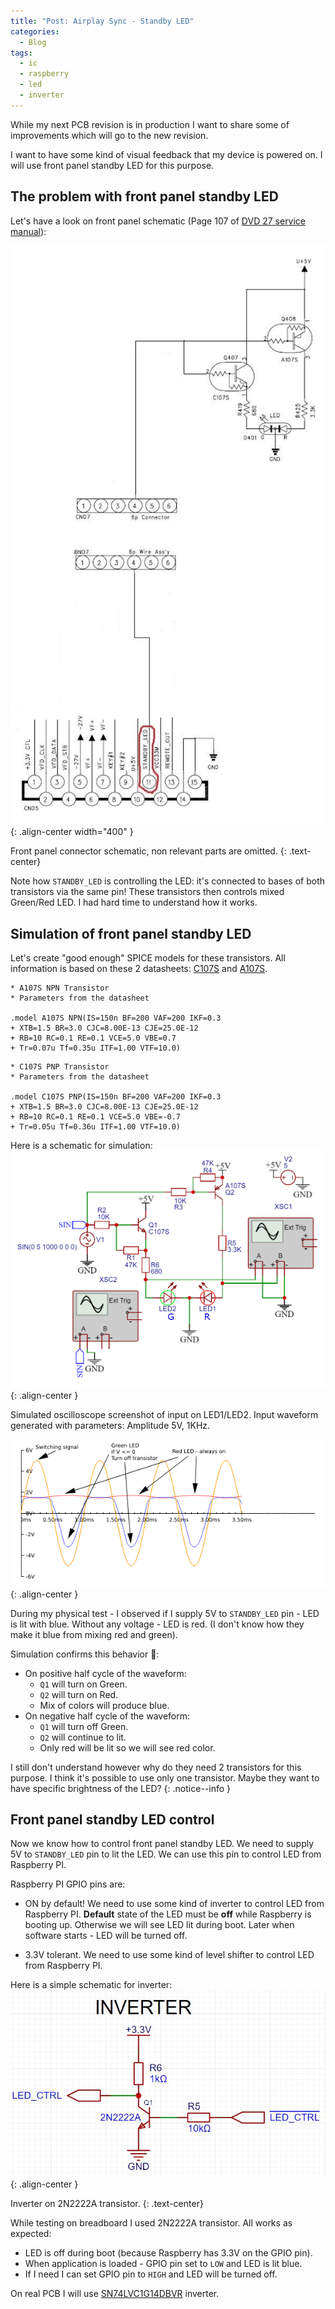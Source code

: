 ```yaml
---
title: "Post: Airplay Sync - Standby LED"
categories:
  - Blog
tags:
  - ic
  - raspberry
  - led
  - inverter
---
```


While my next PCB revision is in production I want to share some of improvements which will go to the new revision.

I want to have some kind of visual feedback that my device is powered on. I will use front panel standby LED for this purpose.

## The problem with front panel standby LED

Let's have a look on front panel schematic (Page 107 of [DVD 27 service manual](/assets/pdfs/dvd_27.pdf)):

![Front panel schematic](/assets/images/12012024-1639-front-led.jpg){: .align-center width="400" }

Front panel connector schematic, non relevant parts are omitted.
{: .text-center}

Note how `STANDBY_LED` is controlling the LED: it's connected to bases of both transistors via the same pin! These transistors then controls mixed Green/Red LED. I had hard time to understand how it works.

## Simulation of front panel standby LED

Let's create "good enough" SPICE models for these transistors. All information is based on these 2 datasheets: [C107S](/assets/pdfs/KRC107S.PDF) and [A107S](/assets/pdfs/KRA107S.PDF).

```text
* A107S NPN Transistor
* Parameters from the datasheet
 
.model A107S NPN(IS=150n BF=200 VAF=200 IKF=0.3
+ XTB=1.5 BR=3.0 CJC=8.00E-13 CJE=25.0E-12
+ RB=10 RC=0.1 RE=0.1 VCE=5.0 VBE=0.7
+ Tr=0.07u Tf=0.35u ITF=1.00 VTF=10.0)
```

```text
* C107S PNP Transistor
* Parameters from the datasheet
 
.model C107S PNP(IS=150n BF=200 VAF=200 IKF=0.3
+ XTB=1.5 BR=3.0 CJC=8.00E-13 CJE=25.0E-12
+ RB=10 RC=0.1 RE=0.1 VCE=5.0 VBE=-0.7
+ Tr=0.05u Tf=0.36u ITF=1.00 VTF=10.0)
```

Here is a schematic for simulation:
![Sim schematic](/assets/images/12012024-2154-simulation.PNG){: .align-center }

Simulated oscilloscope screenshot of input on LED1/LED2. Input waveform generated with parameters: Amplitude 5V, 1KHz.

![Simulation](/assets/images/12012024-2112-front-led.png){: .align-center }

During my physical test - I observed if I supply 5V to `STANDBY_LED` pin - LED is lit with blue. Without any voltage - LED is red. (I don't know how they make it blue from mixing red and green).

Simulation confirms this behavior 🎉:

- On positive half cycle of the waveform:
  - `Q1` will turn on Green.
  - `Q2` will turn on Red.
  - Mix of colors will produce blue.
- On negative half cycle of the waveform:
  - `Q1` will turn off Green.
  - `Q2` will continue to lit.
  - Only red will be lit so we will see red color.

I still don't understand however why do they need 2 transistors for this purpose. I think it's possible to use only one transistor. Maybe they want to have specific brightness of the LED?
{: .notice--info }

## Front panel standby LED control

Now we know how to control front panel standby LED. We need to supply 5V to `STANDBY_LED` pin to lit the LED. We can use this pin to control LED from Raspberry PI.

Raspberry PI GPIO pins are:

- ON by default! We need to use some kind of inverter to control LED from Raspberry PI. **Default** state of the LED must be **off** while Raspberry is booting up. Otherwise we will see LED lit during boot. Later when software starts - LED will be turned off.

- 3.3V tolerant. We need to use some kind of level shifter to control LED from Raspberry PI.

Here is a simple schematic for inverter:
![Inverter schematic](/assets/images/14012024-1325-inverter.JPG){: .align-center }

Inverter on 2N2222A transistor.
{: .text-center}

While testing on breadboard I used 2N2222A transistor. All works as expected:

- LED is off during boot (because Raspberry has 3.3V on the GPIO pin).
- When application is loaded - GPIO pin set to `LOW` and LED is lit blue.
- If I need I can set GPIO pin to `HIGH` and LED will be turned off.

On real PCB I will use [SN74LVC1G14DBVR](https://www.ti.com/product/SN74LVC1G14/part-details/SN74LVC1G14DBVR) inverter.
